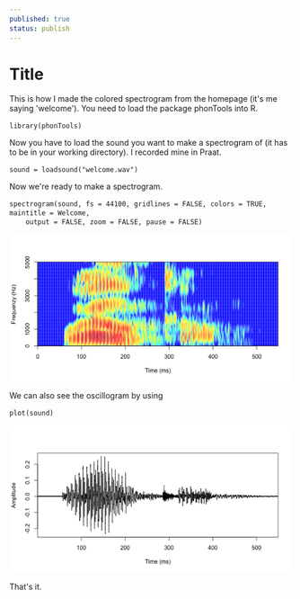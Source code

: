 ```yaml
---
published: true
status: publish
---
```

 
Title
========================================================
 
This is how I made the colored spectrogram from the homepage (it's me saying 'welcome'). You need to load the package phonTools into R.
 
 

    library(phonTools)

 
Now you have to load the sound you want to make a spectrogram of (it has to be in your working directory). I recorded mine in Praat.
 

    sound = loadsound("welcome.wav")

 
Now we're ready to make a spectrogram.
 

    spectrogram(sound, fs = 44100, gridlines = FALSE, colors = TRUE, maintitle = Welcome, 
        output = FALSE, zoom = FALSE, pause = FALSE)

![plot of chunk unnamed-chunk-3](/images/figure/unnamed-chunk-3.png) 

 
We can also see the oscillogram by using
 

    plot(sound)

![plot of chunk unnamed-chunk-4](/images/figure/unnamed-chunk-4.png) 

 
 
 
That's it. 

